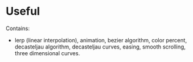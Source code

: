 # Useful

Contains:
- lerp (linear interpolation), animation, bezier algorithm, color percent, decasteljau algorithm, decasteljau curves, easing, smooth scrolling, three dimensional curves.
